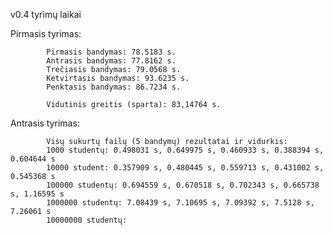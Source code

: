v0.4 tyrimų laikai

Pirmasis tyrimas: 

            
            Pirmasis bandymas: 78.5183 s.
            Antrasis bandymas: 77.8162 s.
            Trečiasis bandymas: 79.0568 s.
            Ketvirtasis bandymas: 93.6235 s.
            Penktasis bandymas: 86.7234 s. 

            Vidutinis greitis (sparta): 83,14764 s. 

Antrasis tyrimas: 

            Visų sukurtų failų (5 bandymų) rezultatai ir vidurkis:
            1000 studentų: 0.498031 s, 0.649975 s, 0.460933 s, 0.388394 s, 0.604644 s
            10000 student: 0.357909 s, 0.480445 s, 0.559713 s, 0.431002 s, 0.545368 s
            100000 studentų: 0.694559 s, 0.670518 s, 0.702343 s, 0.665738 s, 1.16595 s
            1000000 studentų: 7.08439 s, 7.10695 s, 7.09392 s, 7.5128 s, 7.26061 s
            10000000 studentų:
